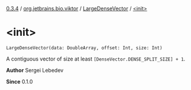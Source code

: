 [0.3.4](../../index.md) / [org.jetbrains.bio.viktor](../index.md) / [LargeDenseVector](index.md) / [&lt;init&gt;](.)

# &lt;init&gt;

`LargeDenseVector(data: DoubleArray, offset: Int, size: Int)`

A contiguous vector of size at least `[DenseVector.DENSE_SPLIT_SIZE] + 1`.

**Author**
Sergei Lebedev

**Since**
0.1.0

